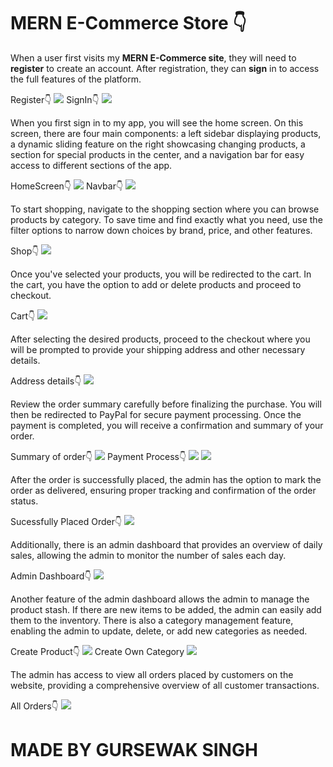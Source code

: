 # MERN E-Commerce Store 👇

When a user first visits my <b>MERN E-Commerce site</b>, they will need to <b>register</b> to create an account. After registration, they can <b>sign</b> in to access the full features of the platform.

Register👇
<img src="/Images/register.png">
SignIn👇
<img src="/Images/signin.png">

When you first sign in to my app, you will see the home screen. On this screen, there are four main components: a left sidebar displaying products, a dynamic sliding feature on the right showcasing changing products, a section for special products in the center, and a navigation bar for easy access to different sections of the app.

HomeScreen👇
<img src="/Images/1homescreen.png">
Navbar👇
<img src="/Images/2navbar.png">

To start shopping, navigate to the shopping section where you can browse products by category. To save time and find exactly what you need, use the filter options to narrow down choices by brand, price, and other features.

Shop👇
<img src="/Images/3shop.png">

Once you've selected your products, you will be redirected to the cart. In the cart, you have the option to add or delete products and proceed to checkout.

Cart👇
<img src="/Images/4cart.png">

After selecting the desired products, proceed to the checkout where you will be prompted to provide your shipping address and other necessary details. 

Address details👇
<img src="/Images/5aftercart.png">

Review the order summary carefully before finalizing the purchase. You will then be redirected to PayPal for secure payment processing. Once the payment is completed, you will receive a confirmation and summary of your order.

Summary of order👇
<img src="/Images/6shipping.png">
Payment Process👇
<img src="Images/7payment.png">
<img src="Images/8payment.png">

After the order is successfully placed, the admin has the option to mark the order as delivered, ensuring proper tracking and confirmation of the order status.

Sucessfully Placed Order👇
<img src="/Images/9success.png">

Additionally, there is an admin dashboard that provides an overview of daily sales, allowing the admin to monitor the number of sales each day.

Admin Dashboard👇
<img src="Images/10admindash.png">

Another feature of the admin dashboard allows the admin to manage the product stash. If there are new items to be added, the admin can easily add them to the inventory. There is also a category management feature, enabling the admin to update, delete, or add new categories as needed.

Create Product👇
<img src="Images/11createproduct.png">
Create Own Category
<img src="Images/12createowncategory.png">

The admin has access to view all orders placed by customers on the website, providing a comprehensive overview of all customer transactions.

All Orders👇
<img src="Images/13allorders.png">






# MADE BY GURSEWAK SINGH

